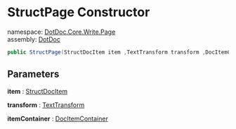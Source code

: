 ﻿# StructPage Constructor

namespace: [DotDoc\.Core\.Write\.Page](../../DotDoc.Core.Write.Page.md)<br />
assembly: [DotDoc](../../../DotDoc.md)



```csharp
public StructPage(StructDocItem item ,TextTransform transform ,DocItemContainer itemContainer);
```

## Parameters

__item__ : [StructDocItem](../../../DotDoc/DotDoc.Core.Models/StructDocItem.md)



__transform__ : [TextTransform](../../../DotDoc/DotDoc.Core.Write/TextTransform.md)



__itemContainer__ : [DocItemContainer](../../../DotDoc/DotDoc.Core.Write/DocItemContainer.md)




